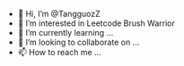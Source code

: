 - 👋 Hi, I’m @TangguozZ
- 👀 I’m interested in Leetcode Brush Warrior
- 🌱 I’m currently learning ...
- 💞️ I’m looking to collaborate on ...
- 📫 How to reach me ...

<!---
TangguozZ/TangguozZ is a ✨ special ✨ repository because its `README.md` (this file) appears on your GitHub profile.
You can click the Preview link to take a look at your changes.
--->

